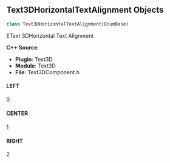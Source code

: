 ## Text3DHorizontalTextAlignment Objects

```python
class Text3DHorizontalTextAlignment(EnumBase)
```

EText 3DHorizontal Text Alignment

**C++ Source:**

- **Plugin**: Text3D
- **Module**: Text3D
- **File**: Text3DComponent.h

<a id="unreal.Text3DHorizontalTextAlignment.LEFT"></a>

#### LEFT

0

<a id="unreal.Text3DHorizontalTextAlignment.CENTER"></a>

#### CENTER

1

<a id="unreal.Text3DHorizontalTextAlignment.RIGHT"></a>

#### RIGHT

2

<a id="unreal.Text3DVerticalTextAlignment"></a>